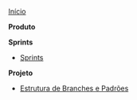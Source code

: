﻿[Início](/)

**Produto**

**Sprints**
* [Sprints](./sprints/sprints.md)

**Projeto**
* [Estrutura de Branches e Padrões](branches-structure.md)